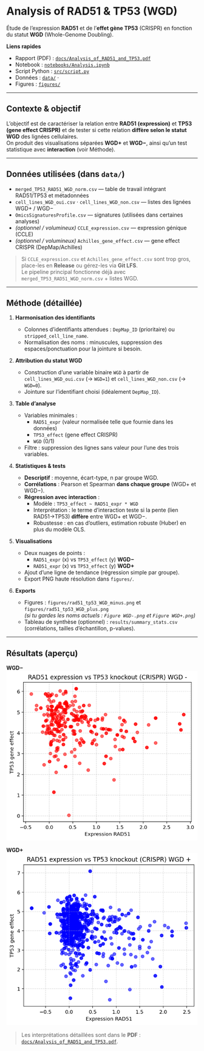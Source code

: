# Analysis of RAD51 & TP53 (WGD)

Étude de l’expression **RAD51** et de l’**effet gène TP53** (CRISPR) en fonction du statut **WGD** (Whole-Genome Doubling).

**Liens rapides**
-  Rapport (PDF) : [`docs/Analysis_of_RAD51_and_TP53.pdf`](docs/Analysis_of_RAD51_and_TP53.pdf)
-  Notebook : [`notebooks/Analysis.ipynb`](notebooks/Analysis.ipynb)
-  Script Python : [`src/script.py`](src/script.py)
-  Données : [`data/`](data/) ·
-  Figures : [`figures/`](figures/)

---

## Contexte & objectif
L’objectif est de caractériser la relation entre **RAD51 (expression)** et **TP53 (gene effect CRISPR)** et de tester si cette relation **diffère selon le statut WGD** des lignées cellulaires.  
On produit des visualisations séparées **WGD+** et **WGD−**, ainsi qu’un test statistique avec **interaction** (voir Méthode).

---

## Données utilisées (dans `data/`)
- `merged_TP53_RAD51_WGD_norm.csv` — table de travail intégrant RAD51/TP53 et métadonnées
- `cell_lines_WGD_oui.csv` · `cell_lines_WGD_non.csv` — listes des lignées WGD+ / WGD−
- `OmicsSignaturesProfile.csv` — signatures (utilisées dans certaines analyses)
- *(optionnel / volumineux)* `CCLE_expression.csv` — expression génique (CCLE)
- *(optionnel / volumineux)* `Achilles_gene_effect.csv` — gene effect CRISPR (DepMap/Achilles)

> Si `CCLE_expression.csv` et `Achilles_gene_effect.csv` sont trop gros, place-les en **Release** ou gérez-les via **Git LFS**.  
> Le pipeline principal fonctionne déjà avec `merged_TP53_RAD51_WGD_norm.csv` + listes WGD.

---

## Méthode (détaillée)

1. **Harmonisation des identifiants**  
   - Colonnes d’identifiants attendues : `DepMap_ID` (prioritaire) ou `stripped_cell_line_name`.  
   - Normalisation des noms : minuscules, suppression des espaces/ponctuation pour la jointure si besoin.

2. **Attribution du statut WGD**  
   - Construction d’une variable binaire `WGD` à partir de `cell_lines_WGD_oui.csv` (→ `WGD=1`) et `cell_lines_WGD_non.csv` (→ `WGD=0`).  
   - Jointure sur l’identifiant choisi (idéalement `DepMap_ID`).

3. **Table d’analyse**  
   - Variables minimales :  
     - `RAD51_expr` (valeur normalisée telle que fournie dans les données)  
     - `TP53_effect` (gene effect CRISPR)  
     - `WGD` (0/1)  
   - Filtre : suppression des lignes sans valeur pour l’une des trois variables.

4. **Statistiques & tests**  
   - **Descriptif** : moyenne, écart-type, n par groupe WGD.  
   - **Corrélations** : Pearson et Spearman **dans chaque groupe** (WGD+ et WGD−).  
   - **Régression avec interaction** :  
     - Modèle : `TP53_effect ~ RAD51_expr * WGD`  
     - Interprétation : le terme d’interaction teste si la pente (lien RAD51→TP53) **diffère** entre WGD+ et WGD−.  
     - Robustesse : en cas d’outliers, estimation robuste (Huber) en plus du modèle OLS.

5. **Visualisations**  
   - Deux nuages de points :  
     - `RAD51_expr` (x) vs `TP53_effect` (y) **WGD−**  
     - `RAD51_expr` (x) vs `TP53_effect` (y) **WGD+**  
   - Ajout d’une ligne de tendance (régression simple par groupe).  
   - Export PNG haute résolution dans `figures/`.

6. **Exports**  
   - Figures : `figures/rad51_tp53_WGD_minus.png` et `figures/rad51_tp53_WGD_plus.png`  
     *(si tu gardes les noms actuels : `Figure WGD-.png` et `Figure WGD+.png`)*  
   - Tableau de synthèse (optionnel) : `results/summary_stats.csv` (corrélations, tailles d’échantillon, p-values).

---

## Résultats (aperçu)

**WGD−**  
![RAD51 vs TP53 — WGD−](figures/Figure%20WGD-.png)

**WGD+**  
![RAD51 vs TP53 — WGD+](figures/Figure%20WGD%2B.png)

> Les interprétations détaillées sont dans le **PDF** : [`docs/Analysis_of_RAD51_and_TP53.pdf`](docs/Analysis_of_RAD51_and_TP53.pdf).
